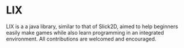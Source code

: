 # LIX

LIX is a a java library, similar to that of Slick2D, aimed to help beginners easily make games while also learn programming in an integrated environment. All contributions are welcomed and encouraged.

